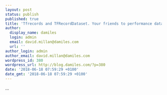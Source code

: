```yaml
---
layout: post
status: publish
published: true
title: 'Tfrecords and TFRecordDataset. Your friends to performance data access'
author:
  display_name: damiles
  login: admin
  email: david.millan@damiles.com
  url: ''
author_login: admin
author_email: david.millan@damiles.com
wordpress_id: 380
wordpress_url: http://blog.damiles.com/?p=380
date: '2018-06-18 07:59:29 +0100'
date_gmt: '2018-06-18 07:59:29 +0100'
---
```


...
